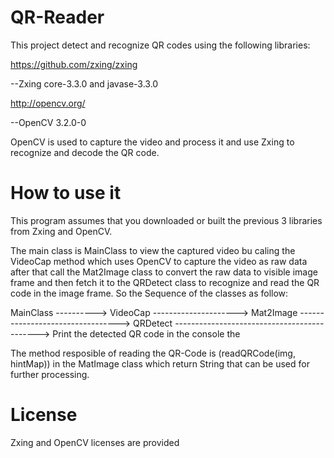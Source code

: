 # QR-Reader
This project detect and recognize QR codes using the following libraries:

https://github.com/zxing/zxing

--Zxing core-3.3.0 and javase-3.3.0

http://opencv.org/

--OpenCV 3.2.0-0

OpenCV is used to capture the video and process it and use Zxing to recognize and decode the QR code.

# How to use it

This program assumes that you downloaded or built the previous 3 libraries from Zxing and OpenCV.

The main class is MainClass to view the captured video bu caling the VideoCap method which uses OpenCV to capture the video as raw data after that call the Mat2Image class to convert the raw data to visible image frame and then fetch it to the QRDetect class to 
recognize and read the QR code in the image frame. So the Sequence of the classes as follow:

MainClass
----------> VideoCap 
---------------------> Mat2Image 
---------------------------------> QRDetect 
--------------------------------------------> Print the detected QR code in the console the 

The method resposible of reading the QR-Code is (readQRCode(img, hintMap)) in the MatImage class which return String that can be used for further processing.

# License
Zxing and OpenCV licenses are provided
